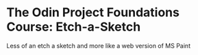 # The Odin Project Foundations Course: Etch-a-Sketch
Less of an etch a sketch and more like a web version of MS Paint
